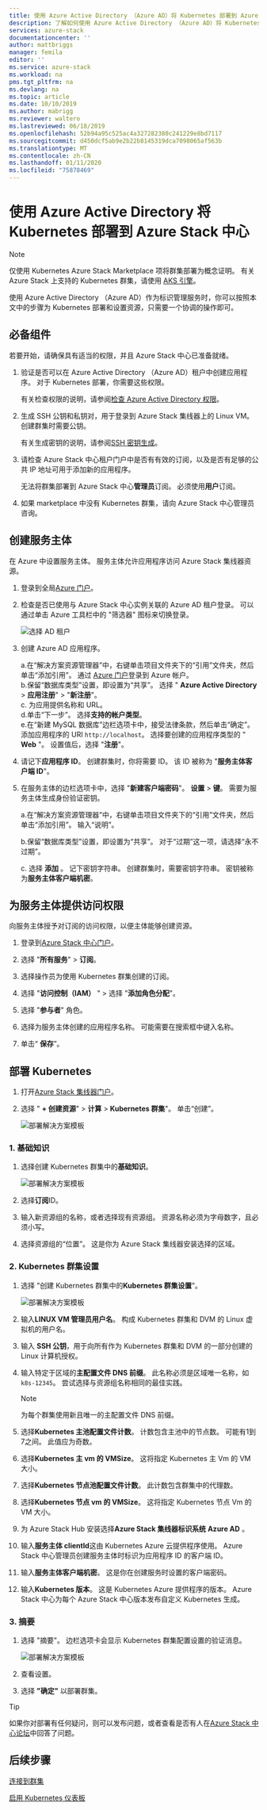 ```yaml
---
title: 使用 Azure Active Directory （Azure AD）将 Kubernetes 部署到 Azure Stack 中心 |Microsoft Docs
description: 了解如何使用 Azure Active Directory （Azure AD）将 Kubernetes 部署到 Azure Stack 中心。
services: azure-stack
documentationcenter: ''
author: mattbriggs
manager: femila
editor: ''
ms.service: azure-stack
ms.workload: na
pms.tgt_pltfrm: na
ms.devlang: na
ms.topic: article
ms.date: 10/10/2019
ms.author: mabrigg
ms.reviewer: waltero
ms.lastreviewed: 06/18/2019
ms.openlocfilehash: 52b94a95c525ac4a327282380c241229e8bd7117
ms.sourcegitcommit: d450dcf5ab9e2b22b8145319dca7098065af563b
ms.translationtype: MT
ms.contentlocale: zh-CN
ms.lasthandoff: 01/11/2020
ms.locfileid: "75878469"
---
```

# <a name="deploy-kubernetes-to-azure-stack-hub-using-azure-active-directory"></a>使用 Azure Active Directory 将 Kubernetes 部署到 Azure Stack 中心

> [!Note]  
> 仅使用 Kubernetes Azure Stack Marketplace 项将群集部署为概念证明。 有关 Azure Stack 上支持的 Kubernetes 群集，请使用 [AKS 引擎](azure-stack-kubernetes-aks-engine-overview.md)。

使用 Azure Active Directory （Azure AD）作为标识管理服务时，你可以按照本文中的步骤为 Kubernetes 部署和设置资源，只需要一个协调的操作即可。

## <a name="prerequisites"></a>必备组件

若要开始，请确保具有适当的权限，并且 Azure Stack 中心已准备就绪。

1. 验证是否可以在 Azure Active Directory （Azure AD）租户中创建应用程序。 对于 Kubernetes 部署，你需要这些权限。

    有关检查权限的说明，请参阅[检查 Azure Active Directory 权限](https://docs.microsoft.com/azure/azure-resource-manager/resource-group-create-service-principal-portal)。

1. 生成 SSH 公钥和私钥对，用于登录到 Azure Stack 集线器上的 Linux VM。 创建群集时需要公钥。

    有关生成密钥的说明，请参阅[SSH 密钥生成](azure-stack-dev-start-howto-ssh-public-key.md)。

1. 请检查 Azure Stack 中心租户门户中是否有有效的订阅，以及是否有足够的公共 IP 地址可用于添加新的应用程序。

    无法将群集部署到 Azure Stack 中心**管理员**订阅。 必须使用**用户**订阅。 

1. 如果 marketplace 中没有 Kubernetes 群集，请向 Azure Stack 中心管理员咨询。

## <a name="create-a-service-principal"></a>创建服务主体

在 Azure 中设置服务主体。 服务主体允许应用程序访问 Azure Stack 集线器资源。

1. 登录到全局[Azure 门户](https://portal.azure.com)。

1. 检查是否已使用与 Azure Stack 中心实例关联的 Azure AD 租户登录。 可以通过单击 Azure 工具栏中的 "筛选器" 图标来切换登录。

    ![选择 AD 租户](media/azure-stack-solution-template-kubernetes-deploy/tenantselector.png)

1. 创建 Azure AD 应用程序。

    a.在“解决方案资源管理器”中，右键单击项目文件夹下的“引用”文件夹，然后单击“添加引用”。 通过 [Azure 门户](https://portal.azure.com)登录到 Azure 帐户。  
    b.保留“数据库类型”设置，即设置为“共享”。 选择 " **Azure Active Directory** > **应用注册**" > "**新注册**"。  
    c. 为应用提供名称和 URL。  
    d.单击“下一步”。 选择**支持的帐户类型**。  
    e.在“新建 MySQL 数据库”边栏选项卡中，接受法律条款，然后单击“确定”。  添加应用程序的 URI `http://localhost`。 选择要创建的应用程序类型的 " **Web** "。 设置值后，选择 "**注册**"。

1. 请记下**应用程序 ID**。 创建群集时，你将需要 ID。 该 ID 被称为 "**服务主体客户端 ID**"。

1. 在服务主体的边栏选项卡中，选择 "**新建客户端密码**"。 **设置** > **键**。 需要为服务主体生成身份验证密钥。

    a.在“解决方案资源管理器”中，右键单击项目文件夹下的“引用”文件夹，然后单击“添加引用”。 输入“说明”。

    b.保留“数据库类型”设置，即设置为“共享”。 对于“过期”这一项，请选择“永不过期”。

    c. 选择 **添加** 。 记下密钥字符串。 创建群集时，需要密钥字符串。 密钥被称为**服务主体客户端机密**。

## <a name="give-the-service-principal-access"></a>为服务主体提供访问权限

向服务主体授予对订阅的访问权限，以便主体能够创建资源。

1.  登录到[Azure Stack 中心门户](https://portal.local.azurestack.external/)。

1. 选择 "**所有服务**" > **订阅**。

1. 选择操作员为使用 Kubernetes 群集创建的订阅。

1. 选择 "**访问控制（IAM）** " > 选择 "**添加角色分配**"。

1. 选择 "**参与者**" 角色。

1. 选择为服务主体创建的应用程序名称。 可能需要在搜索框中键入名称。

1. 单击“ **保存**”。

## <a name="deploy-kubernetes"></a>部署 Kubernetes

1. 打开[Azure Stack 集线器门户](https://portal.local.azurestack.external)。

1. 选择 " **+ 创建资源**" > **计算** > **Kubernetes 群集**"。 单击“创建”。

    ![部署解决方案模板](media/azure-stack-solution-template-kubernetes-deploy/01_kub_market_item.png)

### <a name="1-basics"></a>1. 基础知识

1. 选择创建 Kubernetes 群集中的**基础知识**。

    ![部署解决方案模板](media/azure-stack-solution-template-kubernetes-deploy/02_kub_config_basic.png)

1. 选择**订阅**ID。

1. 输入新资源组的名称，或者选择现有资源组。 资源名称必须为字母数字，且必须小写。

1. 选择资源组的“位置”。 这是你为 Azure Stack 集线器安装选择的区域。

### <a name="2-kubernetes-cluster-settings"></a>2. Kubernetes 群集设置

1. 选择 "创建 Kubernetes 群集中的**Kubernetes 群集设置**"。

    ![部署解决方案模板](media/azure-stack-solution-template-kubernetes-deploy/03_kub_config_settings-aad.png)

1. 输入**LINUX VM 管理员用户名**。 构成 Kubernetes 群集和 DVM 的 Linux 虚拟机的用户名。

1. 输入 **SSH 公钥**，用于向所有作为 Kubernetes 群集和 DVM 的一部分创建的 Linux 计算机授权。

1. 输入特定于区域的**主配置文件 DNS 前缀**。 此名称必须是区域唯一名称，如 `k8s-12345`。 尝试选择与资源组名称相同的最佳实践。

    > [!Note]  
    > 为每个群集使用新且唯一的主配置文件 DNS 前缀。

1. 选择**Kubernetes 主池配置文件计数**。 计数包含主池中的节点数。 可能有1到7之间。 此值应为奇数。

1. 选择**Kubernetes 主 vm 的 VMSize**。 这将指定 Kubernetes 主 Vm 的 VM 大小。 

1. 选择**Kubernetes 节点池配置文件计数**。 此计数包含群集中的代理数。 

1. 选择**Kubernetes 节点 vm 的 VMSize**。 这将指定 Kubernetes 节点 Vm 的 VM 大小。 

1. 为 Azure Stack Hub 安装选择**Azure Stack 集线器标识系统** **Azure AD** 。

1. 输入**服务主体 clientId**这由 Kubernetes Azure 云提供程序使用。 Azure Stack 中心管理员创建服务主体时标识为应用程序 ID 的客户端 ID。

1. 输入**服务主体客户端机密**。 这是你在创建服务时设置的客户端密码。

1. 输入**Kubernetes 版本**。 这是 Kubernetes Azure 提供程序的版本。 Azure Stack 中心为每个 Azure Stack 中心版本发布自定义 Kubernetes 生成。

### <a name="3-summary"></a>3. 摘要

1. 选择 "摘要"。 边栏选项卡会显示 Kubernetes 群集配置设置的验证消息。

    ![部署解决方案模板](media/azure-stack-solution-template-kubernetes-deploy/04_preview.png)

2. 查看设置。

3. 选择 **"确定"** 以部署群集。

> [!TIP]  
>  如果你对部署有任何疑问，则可以发布问题，或者查看是否有人在[Azure Stack 中心论坛](https://social.msdn.microsoft.com/Forums/azure/home?forum=azurestack)中回答了问题。


## <a name="next-steps"></a>后续步骤

[连接到群集](azure-stack-solution-template-kubernetes-deploy.md#connect-to-your-cluster)

[启用 Kubernetes 仪表板](azure-stack-solution-template-kubernetes-dashboard.md)
